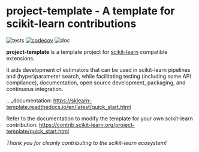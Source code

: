 project-template - A template for scikit-learn contributions
============================================================

![tests](https://github.com/scikit-learn-contrib/project-template/actions/workflows/python-app.yml/badge.svg)
[![codecov](https://codecov.io/gh/scikit-learn-contrib/project-template/graph/badge.svg?token=L0XPWwoPLw)](https://codecov.io/gh/scikit-learn-contrib/project-template)
![doc](https://github.com/scikit-learn-contrib/project-template/actions/workflows/deploy-gh-pages.yml/badge.svg)

**project-template** is a template project for [scikit-learn](https://scikit-learn.org)
compatible extensions.

It aids development of estimators that can be used in scikit-learn pipelines and
(hyper)parameter search, while facilitating testing (including some API compliance),
documentation, open source development, packaging, and continuous integration.

.. _documentation: https://sklearn-template.readthedocs.io/en/latest/quick_start.html

Refer to the documentation to modify the template for your own scikit-learn
contribution: https://contrib.scikit-learn.org/project-template/quick_start.html

*Thank you for cleanly contributing to the scikit-learn ecosystem!*
